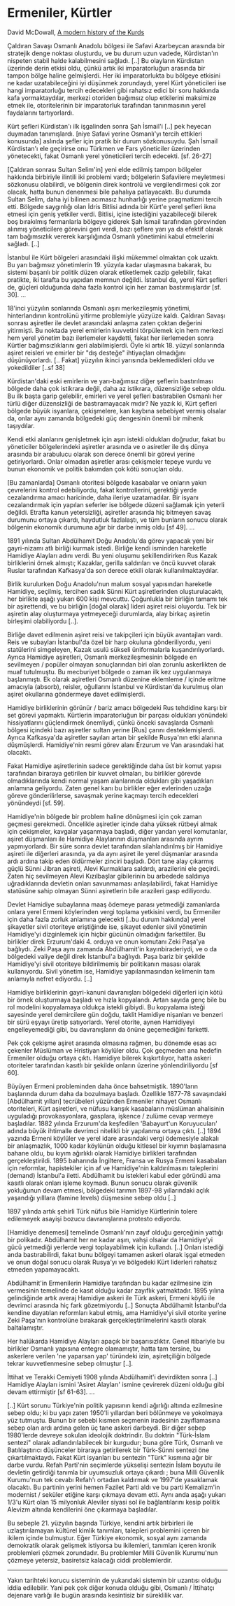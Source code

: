# Ermeniler, Kürtler

David McDowall, [A modern history of the Kurds](../../../en/2009/09/armenians-kurds.md)

Çaldıran Savaşı Osmanlı Anadolu bölgesi ile Safavi Azarbeycan arasında
bir stratejik denge noktası oluşturdu, ve bu durum uzun vadede,
Kürdistan'ın nispeten stabil halde kalabilmesini sağladı. [..] Bu
olayların Kürdistan üzerinde derin etkisi oldu, çünkü artık iki
imparatorluğun arasında bir tampon bölge haline gelmişlerdi. Her iki
imparatorlukta bu bölgeye etkisini ne kadar uzatabileceğini iyi
düşünmek zorundaydı, yerel Kürt yöneticileri ise hangi imparatorluğu
tercih edecekleri gibi rahatsız edici bir soru hakkında kafa
yormaktaydılar, merkezi otoriden bağımsız olup etkilerini maksimize
etmek ile, otoritelerinin bir imparatorluk tarafından tanınmasının
yerel faydalarını tartıyorlardı.

Kürt şefleri Kürdistan'ı ilk işgalinden sonra Şah İsmail'i [..] pek
heyecan duymadan tanımışlardı. [niye Safavi yerine Osmanlı'yı tercih
ettikleri konusunda] aslında şefler için pratik bir durum
sözkonusuydu. Şah İsmail Kürdistan'ı ele geçirirse onu Türkmen ve Fars
yöneticiler üzerinden yönetecekti, fakat Osmanlı yerel yöneticileri
tercih edecekti. [sf. 26-27]

[Çaldıran sonrası Sultan Selim'in] yeni elde edilmiş tampon bölgeler
hakkında birbiriyle ilintili iki problemi vardı; bölgelerin Safavilere
meyletmesi sözkonusu olabilirdi, ve bölgenin direk kontrolü ve
vergilendirmesi çok zor olacak, hatta bunun denenmesi bile pahalıya
patlayacaktı. Bu durumda Sultan Selim, daha iyi bilinen acımasız
hunharlığı yerine pragmatizmi tercih etti. Bölgede saygınlığı olan
İdris Bitlisi adında bir Kürt'e yerel şefleri ikna etmesi için geniş
yetkiler verdi. Bitlisi, içine istediğini yazabileceği bilerek boş
bırakılmış fermanlarla bölgeye giderek Şah İsmail tarafından
görevinden alınmış yöneticilere görevini geri verdi, bazı şeflere yarı
ya da efektif olarak tam bağımsızlık vererek karşılığında Osmanlı
yönetimini kabul etmelerini sağladı. [..]

İstanbul ile Kürt bölgeleri arasındaki ilişki mükemmel olmaktan çok
uzaktı. Bu yarı bağımsız yönetimlerin 19. yüzyıla kadar ulaşmasına
bakarak, bu sistemi başarılı bir politik düzen olarak etiketlemek
cazip gelebilir, fakat pratikte, iki tarafta bu yapıdan memnun
değildi. İstanbul da, yerel Kürt şefleri de, güçleri olduğunda daha
fazla kontrol için her zaman bastırmışlardır [sf. 30]. ...

18'inci yüzyılın sonlarında Osmanlı aşırı merkezileşmiş yönetimi,
hinterlandının kontrolünü yitirme problemiyle yüzyüze kaldı. Çaldıran
Savaşı sonrası aşiretler ile devlet arasındaki anlaşma zaten çoktan
değerini yitirmişti. Bu noktada yerel emirlerin kuvvetini törpülemek
için hem merkezi hem yerel yönetim bazı ilerlemeler kaydetti, fakat
her ilerlemeden sonra Kürtler bağımsızlıklarını geri
alabilmişlerdi. Öyle ki artık 18. yüzyıl sonlarında aşiret reisleri ve
emirler bir "dış desteğe" ihtiyaçları olmadığını
düşünüyorlardı. [.. Fakat] yüzyılın ikinci yarısında beklemedikleri
oldu ve yokedildiler [..sf 38]

Kürdistan'daki eski emirlerin ve yarı-bağımsız diğer şeflerin
bastırılması bölgede daha çok istikrara değil, daha az istikrara,
düzensizliğe sebep oldu. Bu ilk başta garip gelebilir, emirleri ve
yerel şefleri bastırabilen Osmanlı her türlü diğer düzensizliği de
bastıramayacak mıdır? Ne yazık ki, Kürt şefleri bölgede büyük
isyanlara, çekişmelere, kan kaybına sebebiyet vermiş olsalar da, onlar
aynı zamanda bölgedeki güç dengesinin önemli bir mihenk taşıydılar.

Kendi etki alanlarını genişletmek için aşırı istekli oldukları
doğrudur, fakat bu yöneticiler bölgelerindeki aşiretler arasında ve o
asiretler ile dış dünya arasında bir arabulucu olarak son derece
önemli bir görevi yerine getiriyorlardı. Onlar olmadan aşiretler arası
çekişmeler tepeye vurdu ve bunun ekonomik ve politik bakımdan çok kötü
sonuçları oldu.

[Bu zamanlarda] Osmanlı otoritesi bölgede kasabalar ve onların yakın
çevrelerini kontrol edebiliyordu, fakat kontrollerini, gerektiği yerde
cezalandırma amacı haricinde, daha ileriye uzatamadılar. Bir isyanı
cezalandırmak için yapılan seferler ise bölgede düzeni sağlamak için
yeterli değildi. Etrafta kanun yetersizliği, aşiretler arasında hiç
bitmeyen savaş durumunu ortaya çıkardı, haydutluk fazlalaştı, ve tüm
bunların sonucu olarak bölgenin ekonomik durumuna ağır bir darbe inmiş
oldu [sf 49]. ...

1891 yılında Sultan Abdülhamit Doğu Anadolu'da görev yapacak yeni bir
gayri-nizamı atlı birliği kurmak istedi. Birliğe kendi isminden
hareketle Hamidiye Alayları adını verdi. Bu yeni oluşumu
şekillendirirken Rus Kazak birliklerini örnek almıştı; Kazaklar,
gerilla saldırıları ve öncü kuvvet olarak Ruslar tarafından
Kafkasya'da son derece etkili olarak kullanılmaktaydılar.

Birlik kurulurken Doğu Anadolu'nun malum sosyal yapısından hareketle
Hamidiye, seçilmiş, tercihen sadık Sünni Kürt aşiretlerinden
oluşturulacaktı, her birlikte aşağı yukarı 600 kişi
mevcuttu. Çoğunlukla bir birliğin tamamı tek bir aşirettendi, ve bu
birliğin [doğal olarak] lideri aşiret reisi oluyordu. Tek bir aşiretin
alay oluşturmaya yetmeyeceği durumlarda, alay birkaç aşiretin
birleşimi olabiliyordu [..].

Birliğe davet edilmenin aşiret reisi ve takipçileri için büyük
avantajları vardı. Reis ve subayları İstanbul'da özel bir harp okuluna
gönderiliyordu, yeni statülerini simgeleyen, Kazak usulü sükseli
üniformalarla kuşandırılıyorlardı. Ayrıca Hamidiye aşiretleri, Osmanlı
merkezileşmesinin bölgede en sevilmeyen / popüler olmayan
sonuçlarından biri olan zorunlu askerlikten de muaf tutulmuştu. Bu
mecburiyet bölgede o zaman ilk kez uygulanmaya başlanmıştı. Ek olarak
aşiretleri Osmanlı düzenine eklemleme / içinde eritme amacıyla
(absorb), reisler, oğullarını İstanbul ve Kürdistan'da kurulmuş olan
aşiret okullarına göndermeye davet edilmişlerdi.

Hamidiye birliklerinin görünür / bariz amacı bölgedeki Rus tehdidine
karşı bir set görevi yapmaktı. Kürtlerin imparatorluğun bir parçası
oldukları yönündeki hissiyatlarını güçlendirmek önemliydi, çünkü
önceki savaşlarda Osmanlı bölgesi içindeki bazı aşiretler sultan
yerine [Rus] çarını desteklemişlerdi. Ayrıca Kafkasya'da aşiretler
sayıları artan bir şekilde Rusya'nın etki alanına
düşmüşlerdi. Hamidiye'nin resmi görev alanı Erzurum ve Van arasındaki
hat olacaktı.

Fakat Hamidiye aşiretlerinin sadece gerektiğinde daha üst bir komut
yapısı tarafından biraraya getirilen bir kuvvet olmaları, bu birlikler
görevde olmadıklarında kendi normal yaşam alanlarında oldukları gibi
yaşadıkları anlamına geliyordu. Zaten genel kanı bu birlikler eğer
evlerinden uzağa göreve gönderilirlerse, savaşmak yerine kaçmayı
tercih edecekleri yönündeydi [sf. 59].

Hamidiye'nin bölgede bir problem haline dönüşmesi için çok zaman
geçmesi gerekmedi. Öncelikle aşiretler içinde daha yüksek rütbeyi
almak için çekişmeler, kavgalar yaşanmaya başladı, diğer yandan yerel
komutanlar, aşiret düşmanları ile Hamidiye Alaylarının düşmanları
arasında ayrım yapmıyorlardı. Bir süre sonra devlet tarafından
silahlandırılmış bir Hamidiye aşireti ile diğerleri arasında, ya da
aynı aşiret ile yerel düşmanlar arasında ardı ardına takip eden
öldürmeler zinciri başladı. Dört tane alay çıkarmış güçlü Sünni Jibran
aşireti, Alevi Kurmaklara saldırdı, arazilerini ele geçirdi. Zaten hiç
sevilmeyen Alevi Kızılbaşlar gibilerinin bu arbedede saldırıya
uğradıklarında devletin onları savunmaması anlaşılabilirdi, fakat
Hamidiye statüsüne sahip olmayan Sünni aşiretlerin bile arazileri gasp
ediliyordu.

Devlet Hamidiye subaylarına maaş ödemeye parası yetmediği zamanlarda
onlara yerel Ermeni köylerinden vergi toplama yetkisini verdi, bu
Ermeniler için daha fazla zorluk anlamına gelecekti [..bu durum
hakkında] yerel şikayetler sivil otoriteye eriştiğinde ise, şikayet
edenler sivil yönetimin Hamidiye'yi dizginlemek için hiçbir gücünün
olmadığını farkettiler. Bu birlikler direk Erzurum'daki 4. orduya ve
onun komutanı Zeki Paşa'ya bağlıydı. Zeki Paşa aynı zamanda
Abdülhamit'in kayınbiraderiydi, ve o da bölgedeki valiye değil direk
İstanbul'a bağlıydı. Paşa bariz bir şekilde Hamidiye'yi sivil
otoriteye bildirilmemiş bir politikanın masası olarak
kullanıyordu. Sivil yönetim ise, Hamidiye yapılanmasından kelimenin
tam anlamıyla nefret ediyordu. [..]

Hamidiye birliklerinin gayri-kanuni davranışları bölgedeki diğerleri
için kötü bir örnek oluşturmaya başladı ve hızla kopyalandı. Artan
sayıda genç bile bu rol modelini kopyalamaya oldukça istekli
gibiydi. Bu kopyalama isteği sayesinde yerel demircilere gün doğdu,
taklit Hamidiye nişanları ve benzeri bir sürü eşyayı üretip
satıyorlardı. Yerel otorite, aynen Hamidiyeyi engelleyemediği gibi, bu
davranışların da önüne geçemediğini farketti.


Pek çok çekişme aşiret arasında olmasına rağmen, bu dönemde esas acı
çekenler Müslüman ve Hristiyan köylüler oldu. Çok geçmeden ana hedefin
Ermeniler olduğu ortaya çıktı. Hamidiye bilerek kışkırtılıyor, hatta
askeri otoriteler tarafından kasıtlı bir şekilde onların üzerine
yönlendiriliyordu [sf 60].

Büyüyen Ermeni probleminden daha önce bahsetmiştik. 1890'ların
başlarında durum daha da bozulmaya başladı. Özellikle 1877-78
savaşındaki [Abdülhamit yılları] tecrübeleri yüzünden Ermeniler
nihayet Osmanlı otoriteleri, Kürt aşiretleri, ve nüfusu karışık
kasabaların müslüman ahalisinin uyguladığı provokasyonlara, gasplara,
işkence / zulüme cevap vermeye başladılar. 1882 yılında Erzurum'da
keşfedilen 'Babayurt'un Koruyucuları' adında büyük ihtimalle devrimci
nitelikli bir yapılanma ortaya çıktı. [..] 1894 yazında Ermeni
köylüler ve yerel idare arasındaki vergi ödemesiyle alakalı bir
anlaşmazlık, 1000 kadar köylünün olduğu kitlesel bir kıyımın
başlamasına bahane oldu, bu kıyım ağırlıklı olarak Hamidiye birlikleri
tarafından gerçekleştirildi. 1895 baharında İngiltere, Fransa ve Rusya
Ermeni kasabaları için reformlar, hapistekiler için af ve Hamidiye'nin
kaldırılmasını taleplerini (demand) İstanbul'a iletti. Abdülhamit bu
istekleri kabul eder göründü ama kasıtlı olarak onları işleme
koymadı. Bunun sonucu olarak güvenlik yokluğunun devam etmesi,
bölgedeki tarımın 1897-98 yıllarındaki açlık yaşandığı yılllara
(famine levels) düşmesine sebep oldu [..]

1897 yılında artık şehirli Türk nüfus bile Hamidiye Kürtlerinin tolere
edilemeyek asayişi bozucu davranışlarına protesto ediyordu.

[Hamidiye denemesi] temelinde Osmanlı'nın zayıf olduğu gerçeğinin
yattığı bir polikadır. Abdülhamit her ne kadar aşırı, vahşi olsalar da
Hamidiye'yi gücü yetmediği yerlerde vergi toplayabilmek için
kullandı. [..] Onları istediği anda bastırabilirdi, fakat bunu bölgeyi
tamamen askeri olarak işgal etmeden ve onun doğal sonucu olarak
Rusya'yı ve bölgedeki Kürt liderleri rahatsız etmeden yapamayacaktı.

Abdülhamit'in Ermenilerin Hamidiye tarafından bu kadar ezilmesine izin
vermesinin temelinde de kasıt olduğu kadar zayıflık yatmaktadır. 1895
yılına gelindiğinde artık averaj Hamidiye askeri ile Türk askeri,
Ermeni köylü ile devrimci arasında hiç fark gözetmiyordu [..] Sonuçta
Abdülhamit İstanbul'da kendine dayatılan reformları kabul etmiş, ama
Hamidiye'yi sivil otorite yerine Zeki Paşa'nın kontrolüne bırakarak
gerçekleştirilmelerini kasıtlı olarak baltalamıştır.

Her halükarda Hamidiye Alayları apaçık bir başarısızlıktır. Genel
itibariyle bu birlikler Osmanlı yapısına entegre olamamıştır, hatta
tam tersine, bu askerlere verilen 'ne yaparsan yap' türündeki izin,
aşiretçiliğin bölgede tekrar kuvvetlenmesine sebep olmuştur [..].

İttihat ve Terakki Cemiyeti 1908 yılında Abdülhamit'i devirdikten
sonra [..] Hamidiye Alayları ismini 'Asiret Alayları' ismine çevirerek
düzeni olduğu gibi devam ettirmiştir [sf 61-63]. ...

[..] Kürt sorunu Türkiye'nin politik yapısının kendi ağırlığı altında
ezilmesine sebep oldu; ki bu yapı zaten 1950'li yıllardan beri
bölünmeye ve yokolmaya yüz tutmuştu. Bunun bir sebebi kısmen seçmenin
iradesinin zayıflamasına sebep olan ardı ardına gelen üç tane askeri
darbeydi. Bir diğer sebep 1980'lerde devreye sokulan ideolojik
doktrindir. Bu doktrin "Türk-İslam sentezi" olarak adlandırılabilecek
bir kurgudur; buna göre Türk, Osmanlı ve Batılılaştırıcı düşünceler
biraraya getirilerek bir Türk-Sünni sentezi öne
çıkartılmaktaydı. Fakat Kürt isyanları bu sentezin "Türk" kısmına ağır
bir darbe vurdu. Refah Parti'nin seçimlerde yükselişi sentezin İslam
boyutu ile devletin getirdiği tanımla bir uyumsuzluk ortaya çıkardı ;
buna Milli Güvenlik Kurumu'nun tek cevabı Refah'ı ortadan kaldırmak ve
1997'de yasaklamak olacaktı. Bu partinin yerini hemen Fazilet Parti
aldı ve bu parti Kemalizm'in modernist / seküler etiğine karşı çıkmaya
devam etti. Aynı anda aşağı yukarı 1/3'u Kürt olan 15 milyonluk
Aleviler siyasi sol ile bağlantılarını kesip politik Alevizm altında
kendilerini öne çıkarmaya başladılar.

Bu sebeple 21. yüzyılın başında Türkiye, kendini artık birbirleri ile
uzlaştırılamayan kültürel kimlik tanımları, talepleri problemini
içeren bir ikilem içinde bulmuştur. Eğer Türkiye ekonomik, sosyal aynı
zamanda demokratik olarak gelişmek istiyorsa bu ikilemleri, tanımları
içeren kronik problemleri çözmek zorundadır. Bu problemler Milli
Güvenlik Kurumu'nun çözmeye yetersiz, basiretsiz kalacağı ciddi
problemlerdir.

---

Yakın tarihteki korucu sisteminin de yukarıdaki sistemin bir uzantısı
olduğu iddia edilebilir. Yani pek çok diğer konuda olduğu gibi,
Osmanlı / İttihatçı dejenare varlığı ile bugün arasında kesintisiz bir
süreklilik var.


